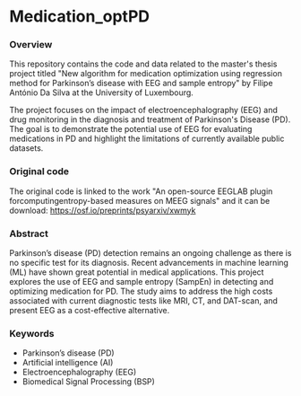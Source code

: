 # Medication_optPD

### Overview

This repository contains the code and data related to the master's thesis project titled "New algorithm for medication optimization using regression method for Parkinson’s disease with EEG and sample entropy" by Filipe António Da Silva at the University of Luxembourg.

The project focuses on the impact of electroencephalography (EEG) and drug monitoring in the diagnosis and treatment of Parkinson's Disease (PD). The goal is to demonstrate the potential use of EEG for evaluating medications in PD and highlight the limitations of currently available public datasets.

### Original code
The original code is linked to the work "An open-source EEGLAB plugin forcomputingentropy-based measures on MEEG signals" and it can be download:
https://osf.io/preprints/psyarxiv/xwmyk

### Abstract

Parkinson’s disease (PD) detection remains an ongoing challenge as there is no specific test for its diagnosis. Recent advancements in machine learning (ML) have shown great potential in medical applications. This project explores the use of EEG and sample entropy (SampEn) in detecting and optimizing medication for PD. The study aims to address the high costs associated with current diagnostic tests like MRI, CT, and DAT-scan, and present EEG as a cost-effective alternative.

### Keywords
* Parkinson’s disease (PD)
* Artificial intelligence (AI)
* Electroencephalography (EEG)
* Biomedical Signal Processing (BSP)

